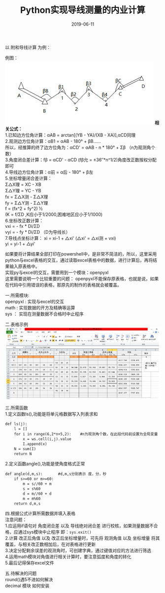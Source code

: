 ﻿---
layout: post
title: Python实现导线测量的内业计算
category: others
date: 2019-06-11 
---

以 附和导线计算 为例：

例图：
![](https://raw.githubusercontent.com/QinyuGuo-Pot/blog-img/main/20240402155203.png)
**相关公式：**\
1.已知边方位角计算：αAB = arctan[(YB - YA)/(XB - XA)],αCD同理\
2.观测边方位角计算：αB1 = αAB - 180° + βB......\
所以，经推算的终了边方位角为：αCD' = αAB - n * 180° + Σβ （n为观测角个数）\
3.角度闭合差计算：fβ = αCD' - αCD
(fβ允 = ±36″*n^1/2)角度改正数按权分配即可\
4.导线边方位角计算：α前 = α后 - 180° + β左\
5.坐标增量闭合差计算：\
Σ△X理 = XC - XB\
Σ△Y理 = YC - YB\
fx = Σ△X测 - Σ△X理 \
fy = Σ△Y测 - Σ△Y理 \
f = (fx^2 + fy^2)  ½\
(K = f/ΣD ,K应小于1/2000,困难地区应小于1/1000)\
6.坐标改正数计算：\
vxi = - fx * Di/ΣD  \
vyi = - fy * Di/ΣD （D为导线长）\
7.导线点坐标计算：
xi = xi-1 + △xi'  (△xi' = △xi测 + vxi)\
yi = yi-1 + △yi'

如果要将计算结果全部打印在powershell中，是非常不简洁的，所以，这里采用python与excel表格的交互，通过读取excel表格中的数据，进行计算后，再将结果输入原表格中。\
实现py与excel的交互，需要用到一个模块：openpyxl\
这里需要说明一个比较重要的问题：
openpyxl不能保存原表格，也就是说，如果在代码中引用错误的表格，那原先的制作的表格就会被覆盖。


一.所需模块:\
openpyxl  : 实现与excel的交互\
math : 实现数据的开方及精确等运算\
sys ： 实现在测量数据不合格时中止程序

二.表格示例\
![](https://raw.githubusercontent.com/QinyuGuo-Pot/blog-img/main/20240402155559.png)

三.所需函数\
1.定义函数ls(),功能是将单元格数据写入列表求和

```
def ls(j):
	l = []
	for i in range(6,2*n+5,2):    #n为观测角个数，在此段代码前设置为全局变量
		x = ws.cell(i,j).value
		I.append(x)
	N = sum(I)
	return N
```

2.定义函数angle(),功能是使角度格式正常

```
def angle(d,m,s):       #d,m,s分别表示 度，分，秒
	if s>=60 or m>=60:
		m = s//60 + m
		s = s%60
		d = m//60 + d
		m = m%60
	return d,m,s
```

四.根据公式计算所需数据并填入表格\
注意问题：\
1.应运用if语句对 角度闭合差 以及 导线绝对闭合差 进行校核，如果测量数据不合格，应通过sys模块中止程序 
即：`sys.exit()`\
2.计算 改正后角值 以及 改正后坐标增量时，可先将 观测角值 以及 坐标增量 将其覆盖，与相关改正数相加后，在对表格进行更新\
3.决定分配剩余误差的观测角时，可创建字典，通过键值对应的方法进行筛选\
4.运用math模块对角值进行相关计算时，要注意弧度和角度的转化\
5.最后记得保存excel文件

五.待解决的问题\
round()遇5不进如何解决\
decimal  模块 如何安装




